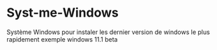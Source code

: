 # Syst-me-Windows
Système Windows pour instaler les dernier version de windows le plus rapidement exemple windows 11.1 beta
